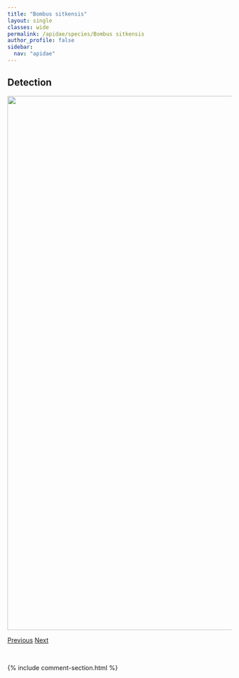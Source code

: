 ```yaml
---
title: "Bombus sitkensis"
layout: single
classes: wide
permalink: /apidae/species/Bombus sitkensis
author_profile: false
sidebar:
  nav: "apidae"
---
```


<h2>Detection</h2>

<a href="/ANBC/assets/figures/species/Bombus sitkensis/range-map.png">
<img src="/ANBC/assets/figures/species/Bombus sitkensis/range-map.png" height = "1200" width = "800">
</a>

<a href="/profiles/species/Bombus sandersoni" class="pagination--pager" title="PreviousName">Previous</a> <a href="/profiles/species/Bombus suckleyi" class="pagination--pager" title="NextName">Next</a>

<p>&nbsp;</p>

{% include comment-section.html %}
